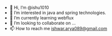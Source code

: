 - 👋 Hi, I’m @ishu1010
- 👀 I’m interested in java and spring technologies.
- 🌱 I’m currently learning webflux
- 💞️ I’m looking to collaborate on ...
- 📫 How to reach me ishwar.arya089@gmail.com

<!---
ishu1010/ishu1010 is a ✨ special ✨ repository because its `README.md` (this file) appears on your GitHub profile.
You can click the Preview link to take a look at your changes.
--->
